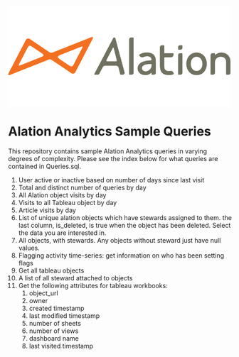 <img src="logo-alation.png" width="500"  align="center"/>

# Alation Analytics Sample Queries
This repository contains sample Alation Analytics queries in varying degrees of complexity. Please see the index below for what queries are contained in Queries.sql.
  
1.  User active or inactive based on number of days since last visit
2.  Total and distinct number of queries by day
3.  All Alation object visits by day
4.  Visits to all Tableau object by day
5.  Article visits by day
6.  List of unique alation objects which have stewards assigned to them. the last column, is_deleted, is true when the object has been deleted. Select the data you are interested in.
7.  All objects, with stewards. Any objects without steward just have null values.
8.  Flagging activity time-series: get information on who has been setting flags
9.  Get all tableau objects
10. A list of all steward attached to objects
11. Get the following attributes for tableau workbooks:
    1. object_url
    2. owner
    3. created timestamp
    4. last modified timestamp
    5. number of sheets
    6. number of views
    7. dashboard name
    8. last visited timestamp